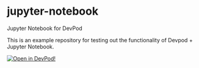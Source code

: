 # jupyter-notebook
Jupyter Notebook for DevPod

This is an example repository for testing out the functionality of Devpod + Jupyter Notebook.

[![Open in DevPod!](https://devpod.sh/assets/open-in-devpod.svg)](https://devpod.sh/open#https://github.com/mpetason/jupyter-notebook)
